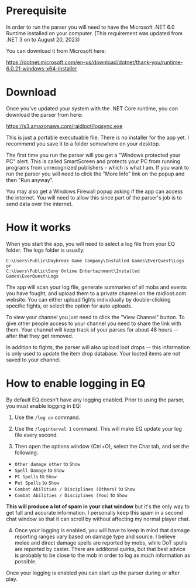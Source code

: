 # Prerequisite

In order to run the parser you will need to have the Microsoft .NET 6.0 Runtime installed on your computer. (This requirement was updated from .NET 3 on to August 20, 2023)

You can download it from Microsoft here:

https://dotnet.microsoft.com/en-us/download/dotnet/thank-you/runtime-6.0.21-windows-x64-installer

# Download

Once you've updated your system with the .NET Core runtime, you can download the parser from here:

https://s3.amazonaws.com/raidloot/logsync.exe

This is just a portable executuable file. There is no installer for the app yet. I recommend you save it to a folder somewhere on your desktop.

The first time you run the parser will you get a "Windows protected your PC" alert. This is called SmartScreen and protects your PC from running programs from unrecognized publishers - which is what I am. If you want to run the parser you will need to click the "More Info" link on the popup and then "Run anyway".

You may also get a Windows Firewall popup asking if the app can access the internet. You will need to allow this since part of the parser's job is to send data over the internet.

# How it works

When you start the app, you will need to select a log file from your EQ folder. The logs folder is usually:

```
C:\Users\Public\Daybreak Game Company\Installed Games\EverQuest\Logs
or
C:\Users\Public\Sony Online Entertainment\Installed Games\EverQuest\Logs
```

The app will scan your log file, generate summaries of all mobs and events you have fought, and upload them to a private channel on the raidloot.com website. You can either upload fights individually by double-clicking specific fights, or select the option for auto uploads.

To view your channel you just need to click the "View Channel" button. To give other people access to your channel you need to share the link with them. Your channel will keep track of your parses for about 48 hours -- after that they get removed.

In addition to fights, the parser will also upload loot drops -- this information is only used to update the item drop database. Your looted items are not saved to your channel.

# How to enable logging in EQ

By default EQ doesn't have any logging enabled. Prior to using the parser, you must enable logging in EQ:

1. Use the `/log on` command.

2. Use the `/loginterval 1` command. This will make EQ update your log file every second.

3. Then open the options window (Ctrl+O), select the Chat tab, and set the following:

-   `Other damage other` to `Show`
-   `Spell Damage` to `Show`
-   `PC Spells` to `Show`
-   `Pet Spells` to `Show`
-   `Combat Abilities / Disciplines (Others)` to `Show`
-   `Combat Abilities / Disciplines (You)` to `Show`

**This will produce a lot of spam in your chat window** but it's the only way to get full and accurate information. I personally keep this spam in a second chat window so that it can scroll by without affecting my normal player chat.

4. Once your logging is enabled, you will have to keep in mind that damage reporting ranges vary based on damage type and source. I believe melee and direct damage spells are reported by mobs, while DoT spells are reported by caster. There are additonal quirks, but that best advice is probably to be close to the mob in order to log as much information as possible.

Once your logging is enabled you can start up the parser during or after play.
